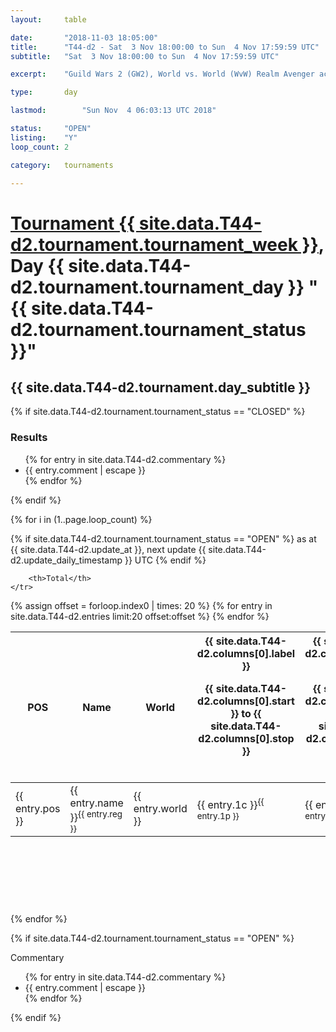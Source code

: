 ```yaml
---
layout: 	table

date: 		"2018-11-03 18:05:00"
title: 		"T44-d2 - Sat  3 Nov 18:00:00 to Sun  4 Nov 17:59:59 UTC"
subtitle: 	"Sat  3 Nov 18:00:00 to Sun  4 Nov 17:59:59 UTC"

excerpt:    "Guild Wars 2 (GW2), World vs. World (WvW) Realm Avenger achivement Tournament. \"Every Kill Counts\""

type:       day

lastmod: 		"Sun Nov  4 06:03:13 UTC 2018"

status:     "OPEN"
listing:    "Y"
loop_count: 2

category: 	tournaments

---
```

<div class="table_header">
    <h1><a href="{{ site.data.T44-d2.tournament.week_url }}">Tournament {{ site.data.T44-d2.tournament.tournament_week }}</a>, Day {{ site.data.T44-d2.tournament.tournament_day }} "{{ site.data.T44-d2.tournament.tournament_status }}"</h1>
    <h2>{{ site.data.T44-d2.tournament.day_subtitle }}</h2> 
</div>

{% if site.data.T44-d2.tournament.tournament_status == "CLOSED" %} 
<div class="commentary">
  <h3>Results</h3>
  <ul>
    {% for entry in site.data.T44-d2.commentary %}
    <li class="commentary_list">{{ entry.comment | escape }}</li>
    {% endfor %}
  </ul>
</div>
{% endif %}


{% for i in (1..page.loop_count) %}

{% if site.data.T44-d2.tournament.tournament_status == "OPEN" %} 
<span class="table_nextupdate">as at {{ site.data.T44-d2.update_at }}, next update {{ site.data.T44-d2.update_daily_timestamp }} UTC</span> 
{% endif %}

<table class="day_table">
  <colgroup>
    <col style="width:18px">
    <col style="width:55px">
    <col style="width:55px">
    <col style="width:12px">
    <col style="width:12px">
    <col style="width:12px">
    <col style="width:12px">
    <col style="width:12px">
    <col style="width:12px">
    <col style="width:12px">
    <col style="width:12px">
    <col style="width:12px">
    <col style="width:12px">
    <col style="width:12px">
    <col style="width:12px">
    <col style="width:12px">
    <col style="width:12px">
    <col style="width:12px">
    <col style="width:12px">
    <col style="width:12px">
    <col style="width:12px">
    <col style="width:12px">
    <col style="width:12px">
    <col style="width:12px">
    <col style="width:12px">
    <col style="width:12px">
    <col style="width:12px">
    <col style="width:18px">
  </colgroup>  
  <thead>
    <tr>
        <th>POS</th>
        <th class="AlignLeft">Name</th>
        <th class="AlignLeft">World</th>

<th><div class="label">{{ site.data.T44-d2.columns[0].label }}<p class="onhover">{{ site.data.T44-d2.columns[0].start }} to {{ site.data.T44-d2.columns[0].stop }}</p></div>​</th>
<th><div class="label">{{ site.data.T44-d2.columns[1].label }}<p class="onhover">{{ site.data.T44-d2.columns[1].start }} to {{ site.data.T44-d2.columns[1].stop }}</p></div>​</th>
<th><div class="label">{{ site.data.T44-d2.columns[2].label }}<p class="onhover">{{ site.data.T44-d2.columns[2].start }} to {{ site.data.T44-d2.columns[2].stop }}</p></div>​</th>
<th><div class="label">{{ site.data.T44-d2.columns[3].label }}<p class="onhover">{{ site.data.T44-d2.columns[3].start }} to {{ site.data.T44-d2.columns[3].stop }}</p></div>​</th>
<th><div class="label">{{ site.data.T44-d2.columns[4].label }}<p class="onhover">{{ site.data.T44-d2.columns[4].start }} to {{ site.data.T44-d2.columns[4].stop }}</p></div>​</th>
<th><div class="label">{{ site.data.T44-d2.columns[5].label }}<p class="onhover">{{ site.data.T44-d2.columns[5].start }} to {{ site.data.T44-d2.columns[5].stop }}</p></div>​</th>
<th><div class="label">{{ site.data.T44-d2.columns[6].label }}<p class="onhover">{{ site.data.T44-d2.columns[6].start }} to {{ site.data.T44-d2.columns[6].stop }}</p></div>​</th>
<th><div class="label">{{ site.data.T44-d2.columns[7].label }}<p class="onhover">{{ site.data.T44-d2.columns[7].start }} to {{ site.data.T44-d2.columns[7].stop }}</p></div>​</th>
<th><div class="label">{{ site.data.T44-d2.columns[8].label }}<p class="onhover">{{ site.data.T44-d2.columns[8].start }} to {{ site.data.T44-d2.columns[8].stop }}</p></div>​</th>
<th><div class="label">{{ site.data.T44-d2.columns[9].label }}<p class="onhover">{{ site.data.T44-d2.columns[9].start }} to {{ site.data.T44-d2.columns[9].stop }}</p></div>​</th>
<th><div class="label">{{ site.data.T44-d2.columns[10].label }}<p class="onhover">{{ site.data.T44-d2.columns[10].start }} to {{ site.data.T44-d2.columns[10].stop }}</p></div>​</th>

<th><div class="label">{{ site.data.T44-d2.columns[11].label }}<p class="onhover">{{ site.data.T44-d2.columns[11].start }} to {{ site.data.T44-d2.columns[11].stop }}</p></div>​</th>
<th><div class="label">{{ site.data.T44-d2.columns[12].label }}<p class="onhover">{{ site.data.T44-d2.columns[12].start }} to {{ site.data.T44-d2.columns[12].stop }}</p></div>​</th>
<th><div class="label">{{ site.data.T44-d2.columns[13].label }}<p class="onhover">{{ site.data.T44-d2.columns[13].start }} to {{ site.data.T44-d2.columns[13].stop }}</p></div>​</th>
<th><div class="label">{{ site.data.T44-d2.columns[14].label }}<p class="onhover">{{ site.data.T44-d2.columns[14].start }} to {{ site.data.T44-d2.columns[14].stop }}</p></div>​</th>
<th><div class="label">{{ site.data.T44-d2.columns[15].label }}<p class="onhover">{{ site.data.T44-d2.columns[15].start }} to {{ site.data.T44-d2.columns[15].stop }}</p></div>​</th>
<th><div class="label">{{ site.data.T44-d2.columns[16].label }}<p class="onhover">{{ site.data.T44-d2.columns[16].start }} to {{ site.data.T44-d2.columns[16].stop }}</p></div>​</th>
<th><div class="label">{{ site.data.T44-d2.columns[17].label }}<p class="onhover">{{ site.data.T44-d2.columns[17].start }} to {{ site.data.T44-d2.columns[17].stop }}</p></div>​</th>
<th><div class="label">{{ site.data.T44-d2.columns[18].label }}<p class="onhover">{{ site.data.T44-d2.columns[18].start }} to {{ site.data.T44-d2.columns[18].stop }}</p></div>​</th>
<th><div class="label">{{ site.data.T44-d2.columns[19].label }}<p class="onhover">{{ site.data.T44-d2.columns[19].start }} to {{ site.data.T44-d2.columns[19].stop }}</p></div>​</th>
<th><div class="label">{{ site.data.T44-d2.columns[20].label }}<p class="onhover">{{ site.data.T44-d2.columns[20].start }} to {{ site.data.T44-d2.columns[20].stop }}</p></div>​</th>

<th><div class="label">{{ site.data.T44-d2.columns[21].label }}<p class="onhover">{{ site.data.T44-d2.columns[21].start }} to {{ site.data.T44-d2.columns[21].stop }}</p></div>​</th>
<th><div class="label">{{ site.data.T44-d2.columns[22].label }}<p class="onhover">{{ site.data.T44-d2.columns[22].start }} to {{ site.data.T44-d2.columns[22].stop }}</p></div>​</th>
<th><div class="label">{{ site.data.T44-d2.columns[23].label }}<p class="onhover">{{ site.data.T44-d2.columns[23].start }} to {{ site.data.T44-d2.columns[23].stop }}</p></div>​</th>

        <th>Total</th>
    </tr>
  </thead>
  {% assign offset = forloop.index0 | times: 20 %}
<tbody>
{% for entry in site.data.T44-d2.entries limit:20 offset:offset %}
  <tr>
    <td class="pl{{ entry.pos }}">{{ entry.pos }}</td>
    <td class="AlignLeft">{{ entry.name }}<sup>{{ entry.reg }}</sup></td>
    <td class="AlignLeft">{{ entry.world }}</td>
    <td class="pl{{ entry.1p }}">{{ entry.1c }}<sup>{{ entry.1p }}</sup></td>
    <td class="pl{{ entry.2p }}">{{ entry.2c }}<sup>{{ entry.2p }}</sup></td>
    <td class="pl{{ entry.3p }}">{{ entry.3c }}<sup>{{ entry.3p }}</sup></td>
    <td class="pl{{ entry.4p }}">{{ entry.4c }}<sup>{{ entry.4p }}</sup></td>
    <td class="pl{{ entry.5p }}">{{ entry.5c }}<sup>{{ entry.5p }}</sup></td>
    <td class="pl{{ entry.6p }}">{{ entry.6c }}<sup>{{ entry.6p }}</sup></td>
    <td class="pl{{ entry.7p }}">{{ entry.7c }}<sup>{{ entry.7p }}</sup></td>
    <td class="pl{{ entry.8p }}">{{ entry.8c }}<sup>{{ entry.8p }}</sup></td>
    <td class="pl{{ entry.9p }}">{{ entry.9c }}<sup>{{ entry.9p }}</sup></td>
    <td class="pl{{ entry.10p }}">{{ entry.10c }}<sup>{{ entry.10p }}</sup></td>
    <td class="pl{{ entry.11p }}">{{ entry.11c }}<sup>{{ entry.11p }}</sup></td>
    <td class="pl{{ entry.12p }}">{{ entry.12c }}<sup>{{ entry.12p }}</sup></td>
    <td class="pl{{ entry.13p }}">{{ entry.13c }}<sup>{{ entry.13p }}</sup></td>
    <td class="pl{{ entry.14p }}">{{ entry.14c }}<sup>{{ entry.14p }}</sup></td>
    <td class="pl{{ entry.15p }}">{{ entry.15c }}<sup>{{ entry.15p }}</sup></td>
    <td class="pl{{ entry.16p }}">{{ entry.16c }}<sup>{{ entry.16p }}</sup></td>
    <td class="pl{{ entry.17p }}">{{ entry.17c }}<sup>{{ entry.17p }}</sup></td>
    <td class="pl{{ entry.18p }}">{{ entry.18c }}<sup>{{ entry.18p }}</sup></td>
    <td class="pl{{ entry.19p }}">{{ entry.19c }}<sup>{{ entry.19p }}</sup></td>
    <td class="pl{{ entry.20p }}">{{ entry.20c }}<sup>{{ entry.20p }}</sup></td>
    <td class="pl{{ entry.21p }}">{{ entry.21c }}<sup>{{ entry.21p }}</sup></td>
    <td class="pl{{ entry.22p }}">{{ entry.22c }}<sup>{{ entry.22p }}</sup></td>
    <td class="pl{{ entry.23p }}">{{ entry.23c }}<sup>{{ entry.23p }}</sup></td>
    <td class="pl{{ entry.24p }}">{{ entry.24c }}<sup>{{ entry.24p }}</sup></td>
    <td>{{ entry.total }}</td>
  </tr>
{% endfor %}  
</tbody>
</table>
<div class="leaderboard">
  <script async src="//pagead2.googlesyndication.com/pagead/js/adsbygoogle.js"></script>
  <!-- 728x90 -->
  <ins class="adsbygoogle"
       style="display:inline-block;width:728px;height:90px"
       data-ad-client="ca-pub-3274917281288240"
       data-ad-slot="3870538733"></ins>
  <script>
  (adsbygoogle = window.adsbygoogle || []).push({});
  </script>    
</div>
<br />
{% endfor %}

{% if site.data.T44-d2.tournament.tournament_status == "OPEN" %} 
<div class="commentary">
  <span class="commentary_title">Commentary</span>
  <ul>
    {% for entry in site.data.T44-d2.commentary %}
    <li class="commentary_list">{{ entry.comment | escape }}</li>
    {% endfor %}
  </ul>
</div>
{% endif %}


